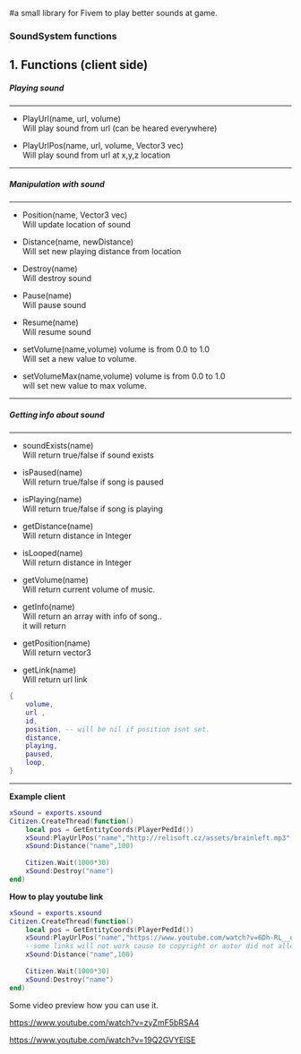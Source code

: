 #a small library for Fivem to play better sounds at game.

### SoundSystem functions

**1. Functions (client side)**
------------

##### Playing sound
------------
   - PlayUrl(name, url, volume)<br>Will play sound from url (can be heared everywhere)
      
   - PlayUrlPos(name, url, volume, Vector3 vec) <br>Will play sound from url at x,y,z location 
------------
##### Manipulation with sound
------------
   - Position(name, Vector3 vec)<br>Will update location of sound
   
   - Distance(name, newDistance)<br>Will set new playing distance from location
     
   - Destroy(name)<br>Will destroy sound
     
   - Pause(name)<br>Will pause sound
     
   - Resume(name)<br>Will resume sound       
     
   - setVolume(name,volume) volume is from 0.0 to 1.0<br>Will set a new value to volume.
     
   - setVolumeMax(name,volume) volume is from 0.0 to 1.0<br>will set new value to max volume.  
------------
 ##### Getting info about sound
------------
   - soundExists(name)<br>Will return true/false if sound exists
   
   - isPaused(name)<br>Will return true/false if song is paused
   
   - isPlaying(name)<br>Will return true/false if song is playing   
   
   - getDistance(name)<br>Will return distance in Integer 
   
   - isLooped(name)<br>Will return distance in Integer    
   
   - getVolume(name)<br>Will return current volume of music.
     
   - getInfo(name) <br>Will return an array with info of song..<br>it will return 
   
   - getPosition(name) <br>Will return vector3
   
   - getLink(name) <br>Will return url link 
```LUA
{
	volume,
    url ,
    id,
    position, -- will be nil if position isnt set.
    distance,
    playing,
    paused,
    loop,
}
```
------------

 **Example client**       
 
```LUA
xSound = exports.xsound
Citizen.CreateThread(function()
    local pos = GetEntityCoords(PlayerPedId())
    xSound:PlayUrlPos("name","http://relisoft.cz/assets/brainleft.mp3",1,pos)
    xSound:Distance("name",100)
    
    Citizen.Wait(1000*30)
    xSound:Destroy("name")
end)
``` 

 **How to play youtube link**    
```LUA
xSound = exports.xsound
Citizen.CreateThread(function()
    local pos = GetEntityCoords(PlayerPedId())
    xSound:PlayUrlPos("name","https://www.youtube.com/watch?v=6Dh-RL__uN4",1,pos)
    --some links will not work cause to copyright or autor did not allowed to play video from iframe.
    xSound:Distance("name",100)
    
    Citizen.Wait(1000*30)
    xSound:Destroy("name")
end)
``` 

Some video preview how you can use it.

https://www.youtube.com/watch?v=zyZmF5bRSA4

https://www.youtube.com/watch?v=19Q2GVYElSE
